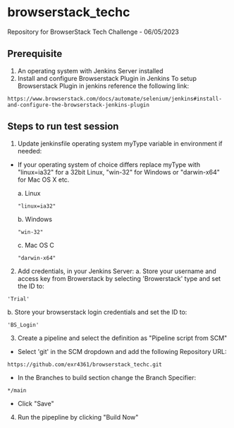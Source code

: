 # browserstack_techc
Repository for BrowserStack Tech Challenge - 06/05/2023
## Prerequisite

1. An operating system with Jenkins Server installed
2. Install and configure Browserstack Plugin in Jenkins
To setup Browserstack Plugin in jenkins reference the following link:
```
https://www.browserstack.com/docs/automate/selenium/jenkins#install-and-configure-the-browserstack-jenkins-plugin
```

## Steps to run test session

1. Update jenkinsfile operating system myType variable in environment if needed:

- If your operating system of choice differs replace myType with "linux=ia32" for a 32bit Linux, "win-32" for Windows or "darwin-x64" for Mac OS X etc.

  a. Linux
  ```
  "linux=ia32"
  ```
  b. Windows
  ```
  "win-32"
  ```
  c. Mac OS C
  ```
  "darwin-x64"
  ```
2. Add credentials, in your Jenkins Server:
  a. Store your username and access key from Browerstack by selecting 'Browerstack' type and set the ID to:
  ```
  'Trial'
  ```
  b. Store your browserstack login credentials and set the ID to:
  ```
  'BS_Login'
  ```
3. Create a pipeline and select the definition as "Pipeline script from SCM"

  - Select 'git' in the SCM dropdown and add the following Repository URL:
  ```
  https://github.com/exr4361/browserstack_techc.git
  ```
 - In the Branches to build section change the Branch Specifier:
  ```
  */main
  ```
  - Click "Save"
4. Run the pipepline by clicking "Build Now"


